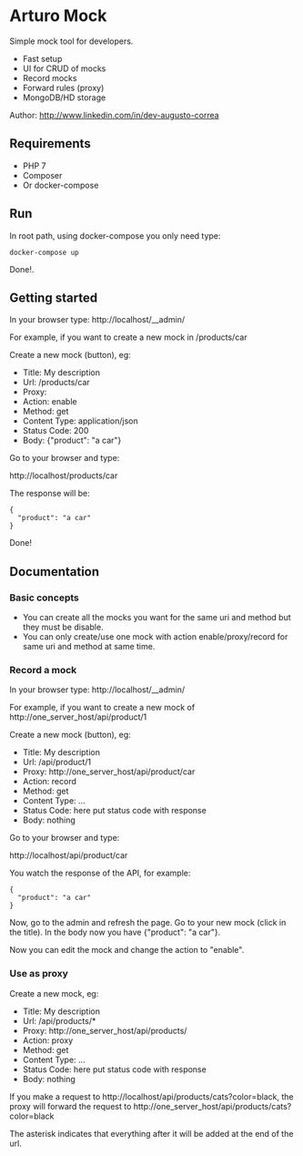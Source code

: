 # Arturo Mock

Simple mock tool for developers.

- Fast setup
- UI for CRUD of mocks
- Record mocks
- Forward rules (proxy)
- MongoDB/HD storage

Author: http://www.linkedin.com/in/dev-augusto-correa

## Requirements

- PHP 7
- Composer
- Or docker-compose

## Run

In root path, using docker-compose you only need type:
```
docker-compose up
```
Done!.

## Getting started

In your browser type: http://localhost/__admin/

For example, if you want to create a new mock in /products/car 

Create a new mock (button), eg:

- Title: My description
- Url: /products/car
- Proxy: 
- Action: enable
- Method: get
- Content Type: application/json
- Status Code: 200
- Body: {"product": "a car"}

Go to your browser and type:

http://localhost/products/car

The response will be:

```
{
  "product": "a car" 
}
```
Done!

## Documentation

### Basic concepts

- You can create all the mocks you want for the same uri and method but they must be disable.
- You can only create/use one mock with action enable/proxy/record for same uri and method at same time.

### Record a mock

In your browser type: http://localhost/__admin/

For example, if you want to create a new mock of http://one_server_host/api/product/1

Create a new mock (button), eg:

- Title: My description
- Url: /api/product/1
- Proxy: http://one_server_host/api/product/car
- Action: record
- Method: get
- Content Type: ...
- Status Code: here put status code with response
- Body: nothing

Go to your browser and type:

http://localhost/api/product/car

You watch the response of the API, for example:

```
{
  "product": "a car" 
}
```

Now, go to the admin and refresh the page. Go to your new mock (click in the title). In the body now you have {"product": "a car"}.

Now you can edit the mock and change the action to "enable".

### Use as proxy

Create a new mock, eg:

- Title: My description
- Url: /api/products/*
- Proxy: http://one_server_host/api/products/
- Action: proxy
- Method: get
- Content Type: ...
- Status Code: here put status code with response
- Body: nothing

If you make a request to http://localhost/api/products/cats?color=black, the proxy will forward the request to http://one_server_host/api/products/cats?color=black

The asterisk indicates that everything after it will be added at the end of the url.

